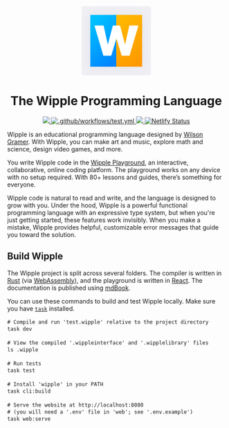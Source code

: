 <p align="center">
  <a href="https://wipple.org">
    <img src="web/home/images/logo.svg">
  </a>
</p>

<h1 align="center">
  The Wipple Programming Language
</h1>

<p align="center">
  <a href="https://wipple.org/docs">
    <img src="https://img.shields.io/badge/docs-wipple.org%2Fdocs-blue">
  </a>
  <a href="https://github.com/wipplelang/wipple/actions/workflows/test.yml">
    <img src="https://github.com/wipplelang/wipple/actions/workflows/test.yml/badge.svg?branch=main" alt=".github/workflows/test.yml">
  </a>
  <a href="https://codecov.io/gh/wipplelang/wipple" >
    <img src="https://codecov.io/gh/wipplelang/wipple/branch/main/graph/badge.svg?token=45CTMYY78V"/>
  </a>
  <a href="https://app.netlify.com/sites/wipple/deploys">
    <img src="https://api.netlify.com/api/v1/badges/e72cbb94-f8a4-4e15-8769-11d51bbae200/deploy-status" alt="Netlify Status">
  </a>
<p>

Wipple is an educational programming language designed by [Wilson Gramer](https://gramer.dev). With Wipple, you can make art and music, explore math and science, design video games, and more.

You write Wipple code in the [Wipple Playground](https://wipple.dev/playground), an interactive, collaborative, online coding platform. The playground works on any device with no setup required. With 80+ lessons and guides, there’s something for everyone.

Wipple code is natural to read and write, and the language is designed to grow with you. Under the hood, Wipple is a powerful functional programming language with an expressive type system, but when you're just getting started, these features work invisibly. When you make a mistake, Wipple provides helpful, customizable error messages that guide you toward the solution.

## Build Wipple

The Wipple project is split across several folders. The compiler is written in [Rust](https://rust-lang.org) (via [WebAssembly](https://webassembly.org)), and the playground is written in [React](https://react.dev). The documentation is published using [mdBook](https://github.com/rust-lang/mdBook).

You can use these commands to build and test Wipple locally. Make sure you have [`task`](https://taskfile.dev) installed.

```shell
# Compile and run 'test.wipple' relative to the project directory
task dev

# View the compiled '.wippleinterface' and '.wipplelibrary' files
ls .wipple

# Run tests
task test

# Install 'wipple' in your PATH
task cli:build

# Serve the website at http://localhost:8080
# (you will need a '.env' file in 'web'; see '.env.example')
task web:serve
```
